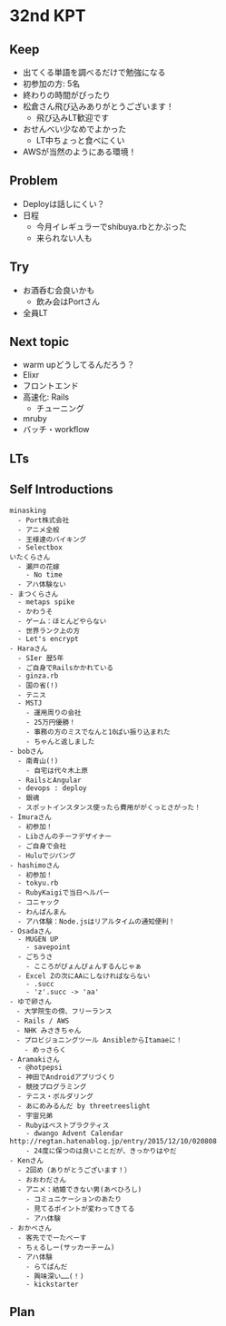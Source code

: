 # 32nd KPT

## Keep
- 出てくる単語を調べるだけで勉強になる
- 初参加の方: 5名
- 終わりの時間がぴったり
- 松倉さん飛び込みありがとうございます！
  - 飛び込みLT歓迎です
- おせんべい少なめでよかった
  - LT中ちょっと食べにくい
- AWSが当然のようにある環境！

## Problem
- Deployは話しにくい？
- 日程
  - 今月イレギュラーでshibuya.rbとかぶった
  - 来られない人も

## Try
- お酒呑む会良いかも
  - 飲み会はPortさん
- 全員LT

## Next topic
- warm upどうしてるんだろう？
- Elixr
- フロントエンド
- 高速化: Rails
  - チューニング
- mruby
- バッチ・workflow

## LTs

## Self Introductions

```
minasking
  - Port株式会社
  - アニメ全般
  - 王様達のバイキング
  - Selectbox
いたくらさん
  - 瀬戸の花嫁
    - No time
  - アハ体験ない
- まつくらさん
  - metaps spike
  - かわうそ
  - ゲーム：ほとんどやらない
  - 世界ランク上の方
  - Let's encrypt
- Haraさん
  - SIer 歴5年
  - ご自身でRailsかかれている
  - ginza.rb
  - 国の省(!)
  - テニス
  - MSTJ
    - 運用周りの会社
    - 25万円優勝！
    - 事務の方のミスでなんと10ばい振り込まれた
    - ちゃんと返しました
- bobさん
  - 南青山(!)
    - 自宅は代々木上原
  - RailsとAngular
  - devops : deploy
  - 銀魂
  - スポットインスタンス使ったら費用ががくっとさがった！
- Imuraさん
  - 初参加！
  - Libさんのチーフデザイナー
  - ご自身で会社
  - Huluでジパング
- hashimoさん
  - 初参加！
  - tokyu.rb
  - RubyKaigiで当日ヘルパー
  - コニャック
  - わんぱんまん
  - アハ体験：Node.jsはリアルタイムの通知便利！
- Osadaさん
  - MUGEN UP
    - savepoint
  - ごちうさ
    - こころがぴょんぴょんするんじゃぁ
  - Excel Zの次にAAにしなければならない
    - .succ
    - 'z'.succ -> 'aa'
- ゆで卵さん
　- 大学院生の傍、フリーランス
　- Rails / AWS
　- NHK みさきちゃん
　- プロビジョニングツール AnsibleからItamaeに！
　  - めっさらく
- Aramakiさん
  - @hotpepsi
  - 神田でAndroidアプリづくり
  - 競技プログラミング
  - テニス・ボルダリング
  - あにめみるんだ by threetreeslight
  - 宇宙兄弟
  - Rubyはベストプラクティス
    - dwango Advent Calendar http://regtan.hatenablog.jp/entry/2015/12/10/020808
    - 24度に保つのは良いことだが、きっかりはやだ
- Kenさん
  - 2回め（ありがとうございます！）
  - おおわださん
  - アニメ：結婚できない男(あべひろし)
    - コミュニケーションのあたり
    - 見てるポイントが変わってきてる
    - アハ体験
- おかべさん
  - 客先ででーたべーす
  - ちぇるしー(サッカーチーム)
  - アハ体験
    - らてぱんだ
    - 興味深い……(！)
    - kickstarter
```

## Plan
